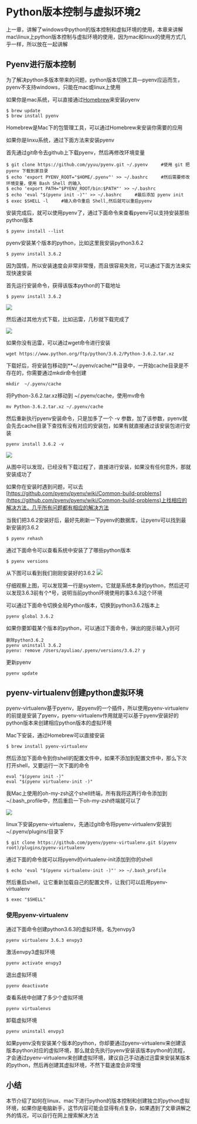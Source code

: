 # Python版本控制与虚拟环境2

上一章，讲解了windows中python的版本控制和虚拟环境的使用，本章来讲解mac\linux上python版本控制与虚拟环境的使用，因为mac和linux的使用方式几乎一样，所以放在一起讲解

## Pyenv进行版本控制

为了解决python多版本带来的问题，python版本切换工具—pyenv应运而生，pyenv不支持windows，只能在mac或linux上使用

如果你是mac系统，可以直接通过[Homebrew](https://brew.sh/)来安装pyenv

```
$ brew update
$ brew install pyenv
```

Homebrew是Mac下的包管理工具，可以通过Homebrew来安装你需要的应用

如果你是linxu系统，通过下面方法来安装pyenv

首先通过git命令去github上下载pyenv，然后再修改环境变量

```
$ git clone https://github.com/yyuu/pyenv.git ~/.pyenv     #使用 git 把 pyenv 下载到家目录
$ echo 'export PYENV_ROOT="$HOME/.pyenv"' >> ~/.bashrc     #然后需要修改环境变量，使用 Bash Shell 的输入
$ echo 'export PATH="$PYENV_ROOT/bin:$PATH"' >> ~/.bashrc
$ echo 'eval "$(pyenv init -)"' >> ~/.bashrc     #最后添加 pyenv init
$ exec $SHELL -l     #输入命令重启 Shell,然后就可以重启pyenv
```

安装完成后，就可以使用pyenv了，通过下面命令来查看pyenv可以支持安装那些python版本

```
$ pyenv install --list
```

pyenv安装某个版本的python，比如这里我安装python3.6.2

```
$ pyenv install 3.6.2
```

因为国情，所以安装速度会非常非常慢，而且很容易失败，可以通过下面方法来实现快速安装

首先运行安装命令，获得该版本python的下载地址

```
$ pyenv install 3.6.2
```

![](http://p3609n7fk.bkt.clouddn.com/python362download.png)

然后通过其他方式下载，比如迅雷，几秒就下载完成了

![](http://p3609n7fk.bkt.clouddn.com/xunleidownload.png)

如果你没有迅雷，可以通过wget命令进行安装

```
wget https://www.python.org/ftp/python/3.6.2/Python-3.6.2.tar.xz
```

下载好后，将安装包移动到**~/.pyenv/cache/**目录中，一开始cache目录是不存在的，你需要通过mkdir命令创建

```
mkdir  ~/.pyenv/cache
```

将Python-3.6.2.tar.xz移动到 ~/.pyenv/cache，使用mv命令

```
mv Python-3.6.2.tar.xz ~/.pyenv/cache
```

然后重新执行pyenv安装命令，只是加多了一个 -v 参数，加了该参数，pyenv就会先去cache目录下查找有没有对应的安装包，如果有就直接通过该安装包进行安装

```
pyenv install 3.6.2 -v
```

![](http://p3609n7fk.bkt.clouddn.com/pyenvinstallpy362.png)

从图中可以发现，已经没有下载过程了，直接进行安装，如果没有任何意外，那就安装成功了

如果你在安装时遇到问题，可以去 [https://github.com/pyenv/pyenv/wiki/Common-build-problems](https://github.com/pyenv/pyenv/wiki/Common-build-problems)上找相应的解决方法，几乎所有问题都有相应的解决方法

当我们把3.6.2安装好后，最好先刷新一下pyenv的数据库，让pyenv可以找到最新安装的3.6.2

```
$ pyenv rehash
```

通过下面命令可以查看系统中安装了了哪些python版本

```
$ pyenv versions
```

从下图可以看到我们刚刚安装好的3.6.2
![](http://p3609n7fk.bkt.clouddn.com/pyenvversions.png)

仔细观察上图，可以发现第一行是system，它就是系统本身的python，然后还可以发现3.6.3前有个*号，说明当前python环境使用的事3.6.3这个环境

可以通过下面命令切换全局Python版本，切换到python3.6.2版本上

```
pyenv global 3.6.2
```

如果你要卸载某个版本的python，可以通过下面命令，弹出的提示输入y则可

```
删除python3.6.2
pyenv uninstall 3.6.2
pyenv: remove /Users/ayuliao/.pyenv/versions/3.6.2? y
```

更新pyenv

```
pyenv update
```

## pyenv-virtualenv创建python虚拟环境

pyenv-virtualenv基于pyenv，是pyenv的一个插件，所以使用pyenv-virtualenv的前提是安装了pyenv，pyenv-virtualenv作用就是可以基于pyenv安装好的python版本来创建相应python版本的虚拟环境

Mac下安装，通过Homebrew可以直接安装

```
$ brew install pyenv-virtualenv
```

然后添加下面命令到你shell的配置文件中，如果不添加到配置文件中，那么下次打开shell，又要运行一次下面的命令

```
eval "$(pyenv init -)"
eval "$(pyenv virtualenv-init -)"
```

我Mac上使用的oh-my-zsh这个shell终端，所有我将这两行命令添加到~/.bash_profile中，然后重启一下oh-my-zsh终端就可以了

![](http://p3609n7fk.bkt.clouddn.com/bash_profile.png)

linux下安装pyenv-virtualenv，先通过git命令将pyenv-virtualenv安装到~/.pyenv/plugins/目录下

```
$ git clone https://github.com/pyenv/pyenv-virtualenv.git $(pyenv root)/plugins/pyenv-virtualenv
```

通过下面的命令就可以将pyenv的virtualenv-init添加到你的shell

```
$ echo 'eval "$(pyenv virtualenv-init -)"' >> ~/.bash_profile
```

然后重启shell，让它重新加载自己的配置文件，让我们可以启用pyenv-virtualenv

```
$ exec "$SHELL"
```

### 使用pyenv-virtualenv

通过下面命令创建python3.6.3的虚拟环境，名为envpy3

```
pyenv virtualenv 3.6.3 envpy3
```

激活envpy3虚拟环境

```
pyenv activate envpy3
```

退出虚拟环境

```
pyenv deactivate
```

查看系统中创建了多少个虚拟环境

```
pyenv virtualenvs
```

卸载虚拟环境

```
pyenv uninstall envpy3
```

如果pyenv没有安装某个版本的python，你却要通过pyenv-virtualenv来创建该版本python对应的虚拟环境，那么就会先执行pyenv安装该版本python的流程，才会通过pyenv-virtualenv来创建虚拟环境，建议自己手动通过迅雷来安装某版本的python，然后再创建其虚拟环境，不然下载速度会非常慢

## 小结
本节介绍了如何在linux、mac下进行python的版本控制和创建独立的python虚拟环境，如果你是电脑新手，这节内容可能会显得有点复杂，如果遇到了文章讲解之外的情况，可以自行在网上搜索解决方法

